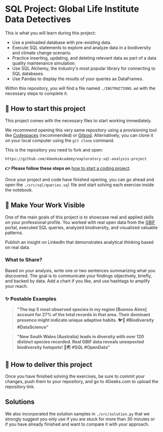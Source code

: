 <!-- hide -->
# SQL Project: Global Life Institute Data Detectives
<!-- endhide -->

This is what you will learn during this project:

- Use a preloaded database with pre-existing data.
- Execute SQL statements to explore and analyze data in a biodiversity and climate change scenario.
- Practice inserting, updating, and deleting relevant data as part of a data quality maintenance simulation.
- Use SQL Alchemy, the industry's most popular library for connecting to SQL databases.
- Use Pandas to display the results of your queries as DataFrames.

Within this repository, you will find a file named `./INSTRUCTIONS.md` with the necessary steps to complete it.

<how-to-start>
  
## 🌱 How to start this project

This project comes with the necessary files to start working immediately.

We recommend opening this very same repository using a provisioning tool like [Codespaces](https://4geeks.com/lesson/what-is-github-codespaces) (recommended) or [Gitpod](https://4geeks.com/lesson/how-to-use-gitpod). Alternatively, you can clone it on your local computer using the `git clone` command. 

This is the repository you need to fork and open:

```text
https://github.com/4GeeksAcademy/exploratory-sql-analysis-project
```

**👉 Please follow these steps on** [how to start a coding project](https://4geeks.com/lesson/how-to-start-a-project).

Once your project and code have finished opening, you can go ahead and open the `./src/sql/queries.sql` file and start solving each exercise inside the notebook.

</how-to-start>

## 🚀 Make Your Work Visible

One of the main goals of this project is to showcase real and applied skills on your professional profile. You worked with real open data from the [GBIF](https://www.gbif.org/) portal, executed SQL queries, analyzed biodiversity, and visualized valuable patterns.

Publish an insight on LinkedIn that demonstrates analytical thinking based on real data.

### What to Share?
Based on your analysis, write one or two sentences summarizing what you discovered. The goal is to communicate your findings objectively, briefly, and backed by data. Add a chart if you like, and use hashtags to amplify your reach.

### ✨ Postable Examples

> **"The top 5 most observed species in my region [Buenos Aires] account for 27% of the total records in that area. Their dominant presence might indicate unique adaptive habits. 🐦📍 #Biodiversity #DataScience"**

> **"New South Wales (Australia) leads in diversity with over 120 distinct species recorded. Real GBIF data reveals unexpected biodiversity hotspots! 🌿🌏 #SQL #OpenData"**


## 🚛 How to deliver this project

Once you have finished solving the exercises, be sure to commit your changes, push them to your repository, and go to 4Geeks.com to upload the repository link.

## Solutions

We also incorporated the solution samples in `./src/solution.py` that we strongly suggest you only use if you are stuck for more than 30 minutes or if you have already finished and want to compare it with your approach.

